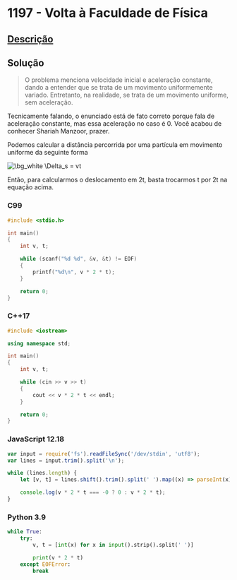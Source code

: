 # 1197 - Volta à Faculdade de Física

## [Descrição](https://www.beecrowd.com.br/judge/pt/problems/view/1197)

## Solução

> O problema menciona velocidade inicial e aceleração constante, dando a entender que se trata de um movimento uniformemente variado. Entretanto, na realidade, se trata de um movimento uniforme, sem aceleração.

Tecnicamente falando, o enunciado está de fato correto porque fala de aceleração constante, mas essa aceleração no caso é 0. Você acabou de conhecer Shariah Manzoor, prazer.

Podemos calcular a distância percorrida por uma partícula em movimento uniforme da seguinte forma

<img src="https://latex.codecogs.com/png.image?\dpi{110}&space;\bg_white&space;
\Delta_s&space;=&space;vt" title="\bg_white 
\Delta_s = vt" />

&#x20;Então, para calcularmos o deslocamento em 2t, basta trocarmos t por 2t na equação acima.

### C99
```c
#include <stdio.h>

int main()
{
    int v, t;

    while (scanf("%d %d", &v, &t) != EOF)
    {
        printf("%d\n", v * 2 * t);
    }

    return 0;
}
```

### C++17
```cpp
#include <iostream>

using namespace std;

int main()
{
    int v, t;

    while (cin >> v >> t)
    {
        cout << v * 2 * t << endl;
    }

    return 0;
}
```

### JavaScript 12.18
```javascript
var input = require('fs').readFileSync('/dev/stdin', 'utf8');
var lines = input.trim().split('\n');

while (lines.length) {
    let [v, t] = lines.shift().trim().split(' ').map((x) => parseInt(x));

    console.log(v * 2 * t === -0 ? 0 : v * 2 * t);
}
```

### Python 3.9
```python
while True:
    try:
        v, t = [int(x) for x in input().strip().split(' ')]

        print(v * 2 * t)
    except EOFError:
        break
```